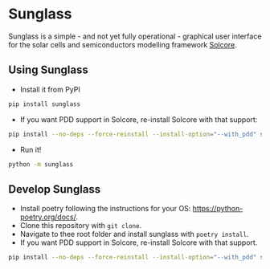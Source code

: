 # Sunglass

Sunglass is a simple - and not yet fully operational - graphical user interface for the
solar cells and semiconductors modelling framework [Solcore](https://www.solcore.solar/).

## Using Sunglass

* Install it from PyPI

```bash
pip install sunglass
```

* If you want PDD support in Solcore, re-install Solcore with that support:

```bash
pip install --no-deps --force-reinstall --install-option="--with_pdd" solcore
```

* Run it!

```bash
python -m sunglass
```

## Develop Sunglass

- Install poetry following the instructions for your OS: <https://python-poetry.org/docs/>.
- Clone this repository with `git clone`.
- Navigate to thee root folder and install sunglass with `poetry install`.
- If you want PDD support in Solcore, re-install Solcore with that support.

```bash
pip install --no-deps --force-reinstall --install-option="--with_pdd" solcore
```
